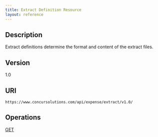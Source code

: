 ```yaml
---
title: Extract Definition Resource 
layout: reference
---
```


##  Description

Extract definitions determine the format and content of the extract files.  

## Version
1.0

##  URI
`https://www.concursolutions.com/api/expense/extract/v1.0/`

## Operations
[GET][1] 




[1]: /api-reference/expense/extract/extract-definition-resource-get.html

